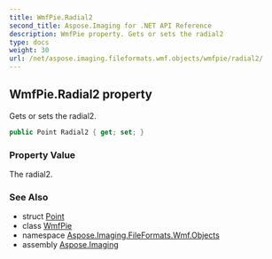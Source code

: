 ```yaml
---
title: WmfPie.Radial2
second_title: Aspose.Imaging for .NET API Reference
description: WmfPie property. Gets or sets the radial2
type: docs
weight: 30
url: /net/aspose.imaging.fileformats.wmf.objects/wmfpie/radial2/
---
```

## WmfPie.Radial2 property

Gets or sets the radial2.

```csharp
public Point Radial2 { get; set; }
```

### Property Value

The radial2.

### See Also

* struct [Point](../../../aspose.imaging/point/)
* class [WmfPie](../)
* namespace [Aspose.Imaging.FileFormats.Wmf.Objects](../../wmfpie/)
* assembly [Aspose.Imaging](../../../)


